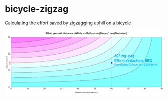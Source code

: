 # bicycle-zigzag
Calculating the effort saved by zigzagging uphill on a bicycle

![bicycle-zigzag](/heatmapbicicleta.png)
